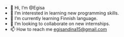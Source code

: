 - 👋 Hi, I’m @Egisa
- 👀 I’m interested in learning new programming skills.
- 🌱 I’m currently learning Finnish language.
- 💞️ I’m looking to collaborate on new internships.
- 📫 How to reach me egisandina15@gmail.com

<!---
Egisa21/Egisa21 is a ✨ special ✨ repository because its `README.md` (this file) appears on your GitHub profile.
You can click the Preview link to take a look at your changes.
--->
